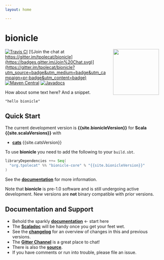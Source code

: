 ```yaml
---
layout: home

---
```

# bionicle

<img align="right" src="https://cdn.rawgit.com/tpolecat/bionicle/series/0.5.x/bionicle_logo.svg" height="150px" style="padding-left: 20px"/>

[![Travis CI](https://travis-ci.org/tpolecat/bionicle.svg?branch=series%2F0.5.x)](https://travis-ci.org/tpolecat/bionicle)
[![Join the chat at https://gitter.im/tpolecat/bionicle](https://badges.gitter.im/Join%20Chat.svg)](https://gitter.im/tpolecat/bionicle?utm_source=badge&utm_medium=badge&utm_campaign=pr-badge&utm_content=badge)
[![Maven Central](https://img.shields.io/maven-central/v/org.tpolecat/bionicle-core_2.12.svg)](https://maven-badges.herokuapp.com/maven-central/org.tpolecat/bionicle-core_2.12)
[![Javadocs](https://javadoc.io/badge/org.tpolecat/bionicle-core_2.12.svg)](https://javadoc.io/doc/org.tpolecat/bionicle-core_2.12)


How about some text here? And a snippet.

```tut
"hello bionicle"
```

## Quick Start

The current development version is **{{site.bionicleVersion}}** for **Scala {{site.scalaVersions}}** with

- [**cats**](http://typelevel.org/cats/) {{site.catsVersion}}

To use **bionicle** you need to add the following to your `build.sbt`.

```scala
libraryDependencies ++= Seq(
  "org.tpolecat" %% "bionicle-core" % "{{site.bionicleVersion}}"
)
```

See the [**documentation**](docs/01-foo.html) for more information.

Note that **bionicle** is pre-1.0 software and is still undergoing active development. New versions are **not** binary compatible with prior versions.

## Documentation and Support

- Behold the sparkly [**documentation**](docs/01-foo.html) ← start here
- The [**Scaladoc**](https://www.javadoc.io/doc/org.tpolecat/bionicle-core_2.12) will be handy once you get your feet wet.
- See the [**changelog**](https://github.com/tpolecat/bionicle/blob/series/0.5.x/CHANGELOG.md) for an overview of changes in this and previous versions.
- The [**Gitter Channel**](https://gitter.im/tpolecat/bionicle) is a great place to chat!
- There is also the [**source**](https://github.com/tpolecat/bionicle).
- If you have comments or run into trouble, please file an issue.
